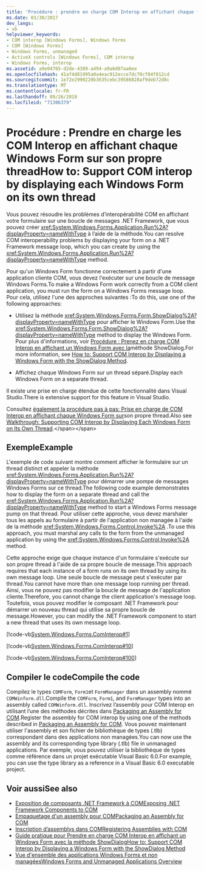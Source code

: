 ```yaml
---
title: 'Procédure : prendre en charge COM Interop en affichant chaque formulaire Windows sur son propre thread'
ms.date: 03/30/2017
dev_langs:
- vb
helpviewer_keywords:
- COM interop [Windows Forms], Windows Forms
- COM [Windows Forms]
- Windows Forms, unmanaged
- ActiveX controls [Windows Forms], COM interop
- Windows Forms, interop
ms.assetid: a9e04765-d2de-4389-a494-a9a6d07aa6ee
ms.openlocfilehash: 41af4d81995a0a4eac912ecce7dc70cf04f012cd
ms.sourcegitcommit: 1e72e2990220b3635cebc39586828af9deb72d8c
ms.translationtype: MT
ms.contentlocale: fr-FR
ms.lasthandoff: 09/26/2019
ms.locfileid: "71306379"
---
```

# <a name="how-to-support-com-interop-by-displaying-each-windows-form-on-its-own-thread"></a><span data-ttu-id="b2e44-102">Procédure : Prendre en charge les COM Interop en affichant chaque Windows Form sur son propre thread</span><span class="sxs-lookup"><span data-stu-id="b2e44-102">How to: Support COM interop by displaying each Windows Form on its own thread</span></span>

<span data-ttu-id="b2e44-103">Vous pouvez résoudre les problèmes d’interopérabilité COM en affichant votre formulaire sur une boucle de messages .NET Framework, que vous pouvez créer <xref:System.Windows.Forms.Application.Run%2A?displayProperty=nameWithType> à l’aide de la méthode.</span><span class="sxs-lookup"><span data-stu-id="b2e44-103">You can resolve COM interoperability problems by displaying your form on a .NET Framework message loop, which you can create by using the <xref:System.Windows.Forms.Application.Run%2A?displayProperty=nameWithType> method.</span></span>

<span data-ttu-id="b2e44-104">Pour qu'un Windows Form fonctionne correctement à partir d'une application cliente COM, vous devez l'exécuter sur une boucle de message Windows Forms.</span><span class="sxs-lookup"><span data-stu-id="b2e44-104">To make a Windows Form work correctly from a COM client application, you must run the form on a Windows Forms message loop.</span></span> <span data-ttu-id="b2e44-105">Pour cela, utilisez l'une des approches suivantes :</span><span class="sxs-lookup"><span data-stu-id="b2e44-105">To do this, use one of the following approaches:</span></span>

- <span data-ttu-id="b2e44-106">Utilisez la méthode <xref:System.Windows.Forms.Form.ShowDialog%2A?displayProperty=nameWithType> pour afficher le Windows Form.</span><span class="sxs-lookup"><span data-stu-id="b2e44-106">Use the <xref:System.Windows.Forms.Form.ShowDialog%2A?displayProperty=nameWithType> method to display the Windows Form.</span></span> <span data-ttu-id="b2e44-107">Pour plus d'informations, voir [Procédure : Prenez en charge COM Interop en affichant un Windows Form avec la](com-interop-by-displaying-a-windows-form-shadow.md)méthode ShowDialog.</span><span class="sxs-lookup"><span data-stu-id="b2e44-107">For more information, see [How to: Support COM Interop by Displaying a Windows Form with the ShowDialog Method](com-interop-by-displaying-a-windows-form-shadow.md).</span></span>

- <span data-ttu-id="b2e44-108">Affichez chaque Windows Form sur un thread séparé.</span><span class="sxs-lookup"><span data-stu-id="b2e44-108">Display each Windows Form on a separate thread.</span></span>

<span data-ttu-id="b2e44-109">Il existe une prise en charge étendue de cette fonctionnalité dans Visual Studio.</span><span class="sxs-lookup"><span data-stu-id="b2e44-109">There is extensive support for this feature in Visual Studio.</span></span>

<span data-ttu-id="b2e44-110">Consultez [également la procédure pas à pas: Prise en charge de COM Interop en affichant chaque Windows Form sur](https://docs.microsoft.com/previous-versions/visualstudio/visual-studio-2010/ms233639(v=vs.100))son propre thread.</span><span class="sxs-lookup"><span data-stu-id="b2e44-110">Also see [Walkthrough: Supporting COM Interop by Displaying Each Windows Form on Its Own Thread](https://docs.microsoft.com/previous-versions/visualstudio/visual-studio-2010/ms233639(v=vs.100)).</span></span>

## <a name="example"></a><span data-ttu-id="b2e44-111">Exemple</span><span class="sxs-lookup"><span data-stu-id="b2e44-111">Example</span></span>

<span data-ttu-id="b2e44-112">L'exemple de code suivant montre comment afficher le formulaire sur un thread distinct et appeler la méthode <xref:System.Windows.Forms.Application.Run%2A?displayProperty=nameWithType> pour démarrer une pompe de messages Windows Forms sur ce thread.</span><span class="sxs-lookup"><span data-stu-id="b2e44-112">The following code example demonstrates how to display the form on a separate thread and call the <xref:System.Windows.Forms.Application.Run%2A?displayProperty=nameWithType> method to start a Windows Forms message pump on that thread.</span></span> <span data-ttu-id="b2e44-113">Pour utiliser cette approche, vous devez marshaler tous les appels au formulaire à partir de l'application non managée à l'aide de la méthode <xref:System.Windows.Forms.Control.Invoke%2A> .</span><span class="sxs-lookup"><span data-stu-id="b2e44-113">To use this approach, you must marshal any calls to the form from the unmanaged application by using the <xref:System.Windows.Forms.Control.Invoke%2A> method.</span></span>

<span data-ttu-id="b2e44-114">Cette approche exige que chaque instance d'un formulaire s'exécute sur son propre thread à l'aide de sa propre boucle de message.</span><span class="sxs-lookup"><span data-stu-id="b2e44-114">This approach requires that each instance of a form runs on its own thread by using its own message loop.</span></span> <span data-ttu-id="b2e44-115">Une seule boucle de message peut s'exécuter par thread.</span><span class="sxs-lookup"><span data-stu-id="b2e44-115">You cannot have more than one message loop running per thread.</span></span> <span data-ttu-id="b2e44-116">Ainsi, vous ne pouvez pas modifier la boucle de message de l'application cliente.</span><span class="sxs-lookup"><span data-stu-id="b2e44-116">Therefore, you cannot change the client application's message loop.</span></span> <span data-ttu-id="b2e44-117">Toutefois, vous pouvez modifier le composant .NET Framework pour démarrer un nouveau thread qui utilise sa propre boucle de message.</span><span class="sxs-lookup"><span data-stu-id="b2e44-117">However, you can modify the .NET Framework component to start a new thread that uses its own message loop.</span></span>

[!code-vb[System.Windows.Forms.ComInterop#1](~/samples/snippets/visualbasic/VS_Snippets_Winforms/System.Windows.Forms.ComInterop/VB/COMForm.vb#1)]

[!code-vb[System.Windows.Forms.ComInterop#10](~/samples/snippets/visualbasic/VS_Snippets_Winforms/System.Windows.Forms.ComInterop/VB/FormManager.vb#10)]

[!code-vb[System.Windows.Forms.ComInterop#100](~/samples/snippets/visualbasic/VS_Snippets_Winforms/System.Windows.Forms.ComInterop/VB/Form1.vb#100)]

## <a name="compile-the-code"></a><span data-ttu-id="b2e44-118">Compiler le code</span><span class="sxs-lookup"><span data-stu-id="b2e44-118">Compile the code</span></span>

<span data-ttu-id="b2e44-119">Compilez le types `COMForm`, `Form1`et `FormManager` dans un assembly nommé `COMWinform.dll`.</span><span class="sxs-lookup"><span data-stu-id="b2e44-119">Compile the `COMForm`, `Form1`, and `FormManager` types into an assembly called `COMWinform.dll`.</span></span> <span data-ttu-id="b2e44-120">Inscrivez l’assembly pour COM Interop en utilisant l’une des méthodes décrites dans [Packaging an Assembly for COM](../../interop/packaging-an-assembly-for-com.md).</span><span class="sxs-lookup"><span data-stu-id="b2e44-120">Register the assembly for COM interop by using one of the methods described in [Packaging an Assembly for COM](../../interop/packaging-an-assembly-for-com.md).</span></span> <span data-ttu-id="b2e44-121">Vous pouvez maintenant utiliser l'assembly et son fichier de bibliothèque de types (.tlb) correspondant dans des applications non managées.</span><span class="sxs-lookup"><span data-stu-id="b2e44-121">You can now use the assembly and its corresponding type library (.tlb) file in unmanaged applications.</span></span> <span data-ttu-id="b2e44-122">Par exemple, vous pouvez utiliser la bibliothèque de types comme référence dans un projet exécutable Visual Basic 6.0.</span><span class="sxs-lookup"><span data-stu-id="b2e44-122">For example, you can use the type library as a reference in a Visual Basic 6.0 executable project.</span></span>

## <a name="see-also"></a><span data-ttu-id="b2e44-123">Voir aussi</span><span class="sxs-lookup"><span data-stu-id="b2e44-123">See also</span></span>

- [<span data-ttu-id="b2e44-124">Exposition de composants .NET Framework à COM</span><span class="sxs-lookup"><span data-stu-id="b2e44-124">Exposing .NET Framework Components to COM</span></span>](../../interop/exposing-dotnet-components-to-com.md)
- [<span data-ttu-id="b2e44-125">Empaquetage d'un assembly pour COM</span><span class="sxs-lookup"><span data-stu-id="b2e44-125">Packaging an Assembly for COM</span></span>](../../interop/packaging-an-assembly-for-com.md)
- [<span data-ttu-id="b2e44-126">Inscription d’assemblys dans COM</span><span class="sxs-lookup"><span data-stu-id="b2e44-126">Registering Assemblies with COM</span></span>](../../interop/registering-assemblies-with-com.md)
- [<span data-ttu-id="b2e44-127">Guide pratique pour Prendre en charge COM Interop en affichant un Windows Form avec la méthode ShowDialog</span><span class="sxs-lookup"><span data-stu-id="b2e44-127">How to: Support COM Interop by Displaying a Windows Form with the ShowDialog Method</span></span>](com-interop-by-displaying-a-windows-form-shadow.md)
- [<span data-ttu-id="b2e44-128">Vue d'ensemble des applications Windows Forms et non managées</span><span class="sxs-lookup"><span data-stu-id="b2e44-128">Windows Forms and Unmanaged Applications Overview</span></span>](windows-forms-and-unmanaged-applications-overview.md)
